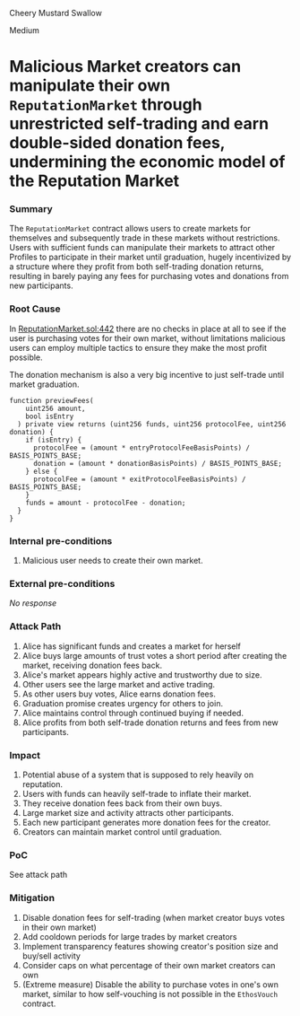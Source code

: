 Cheery Mustard Swallow

Medium

# Malicious Market creators can manipulate their own `ReputationMarket` through unrestricted self-trading and earn double-sided donation fees, undermining the economic model of the Reputation Market

### Summary

The `ReputationMarket` contract allows users to create markets for themselves and subsequently trade in these markets without restrictions. Users with sufficient funds can manipulate their markets to attract other Profiles to participate in their market until graduation, hugely incentivized by a structure where they profit from both self-trading donation returns, resulting in barely paying any fees for purchasing votes and donations from new participants.

### Root Cause

In [ReputationMarket.sol:442](https://github.com/sherlock-audit/2024-11-ethos-network-ii/blob/main/ethos/packages/contracts/contracts/ReputationMarket.sol#L442-L493) there are no checks in place at all to see if the user is purchasing votes for their own market, without limitations malicious users can employ multiple tactics to ensure they make the most profit possible.

The donation mechanism is also a very big incentive to just self-trade until market graduation. 
```solidity
function previewFees(
    uint256 amount,
    bool isEntry
  ) private view returns (uint256 funds, uint256 protocolFee, uint256 donation) {
    if (isEntry) {
      protocolFee = (amount * entryProtocolFeeBasisPoints) / BASIS_POINTS_BASE;
      donation = (amount * donationBasisPoints) / BASIS_POINTS_BASE;
    } else {
      protocolFee = (amount * exitProtocolFeeBasisPoints) / BASIS_POINTS_BASE;
    }
    funds = amount - protocolFee - donation;
  }
}
```

### Internal pre-conditions

1. Malicious user needs to create their own market.

### External pre-conditions

_No response_

### Attack Path

1. Alice has significant funds and creates a market for herself
2. Alice buys large amounts of trust votes a short period after creating the market, receiving donation fees back.
3. Alice's market appears highly active and trustworthy due to size.
4. Other users see the large market and active trading.
5. As other users buy votes, Alice earns donation fees.
6. Graduation promise creates urgency for others to join.
7. Alice maintains control through continued buying if needed.
8. Alice profits from both self-trade donation returns and fees from new participants.

### Impact

1. Potential abuse of a system that is supposed to rely heavily on reputation.
2. Users with funds can heavily self-trade to inflate their market.
3. They receive donation fees back from their own buys.
4. Large market size and activity attracts other participants.
5. Each new participant generates more donation fees for the creator.
6. Creators can maintain market control until graduation.

### PoC

See attack path

### Mitigation

1. Disable donation fees for self-trading (when market creator buys votes in their own market)
2. Add cooldown periods for large trades by market creators
3. Implement transparency features showing creator's position size and buy/sell activity
4. Consider caps on what percentage of their own market creators can own
7. (Extreme measure) Disable the ability to purchase votes in one's own market, similar to how self-vouching is not possible in the `EthosVouch` contract.